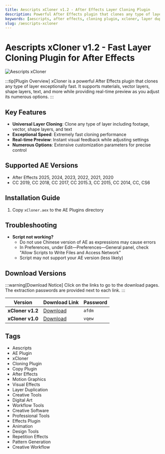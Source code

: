 ```yaml
---
title: Aescripts xCloner v1.2 - After Effects Layer Cloning Plugin
description: Powerful After Effects plugin that clones any type of layer exceptionally fast with real-time preview. Supports materials, vector, shape layers, text and more.
keywords: [aescripts, after effects, cloning plugin, xcloner, layer duplication, ae plugin, motion graphics, visual effects]
slug: /aescripts-xcloner
---
```


<!-- Above is frontmatter Part - generated based on content to meet Google SEO requirements, balancing automation efficiency with Google's E-E-A-T principles -->

# Aescripts xCloner v1.2 - Fast Layer Cloning Plugin for After Effects

![Aescripts xCloner](https://www.gfxcamp.com/wp-content/uploads/2025/06/xCloner.jpg)

:::tip[Plugin Overview]
xCloner is a powerful After Effects plugin that clones any type of layer exceptionally fast. It supports materials, vector layers, shape layers, text, and more while providing real-time preview as you adjust its numerous options.
:::

## Key Features

- **Universal Layer Cloning**: Clone any type of layer including footage, vector, shape layers, and text
- **Exceptional Speed**: Extremely fast cloning performance
- **Real-time Preview**: Instant visual feedback while adjusting settings
- **Numerous Options**: Extensive customization parameters for precise control

## Supported AE Versions

- After Effects 2025, 2024, 2023, 2022, 2021, 2020
- CC 2019, CC 2018, CC 2017, CC 2015.3, CC 2015, CC 2014, CC, CS6

## Installation Guide

1. Copy `xCloner.aex` to the AE Plugins directory

## Troubleshooting

- **Script not working?**
  - Do not use Chinese version of AE as expressions may cause errors
  - In Preferences, under Edit—Preferences—General panel, check "Allow Scripts to Write Files and Access Network"
  - Script may not support your AE version (less likely)

## Download Versions

:::warning[Download Notice]
Click on the links to go to the download pages. The extraction passwords are provided next to each link.
:::

| Version | Download Link | Password |
|---------|---------------|----------|
| **xCloner v1.2** | [Download](https://pan.baidu.com/s/1N6fi0_2q37q7AcjlC-H5_w?pwd=afdm) | `afdm` |
| **xCloner v1.0** | [Download](https://pan.baidu.com/s/1Zn2kbsM_TAs32Cj3YSwy4A?pwd=vqew) | `vqew` |

## Tags

- Aescripts
- AE Plugin
- xCloner
- Cloning Plugin
- Copy Plugin
- After Effects
- Motion Graphics
- Visual Effects
- Layer Duplication
- Creative Tools
- Digital Art
- Workflow Tools
- Creative Software
- Professional Tools
- Effects Plugin
- Animation
- Design Tools
- Repetition Effects
- Pattern Generation
- Creative Workflow